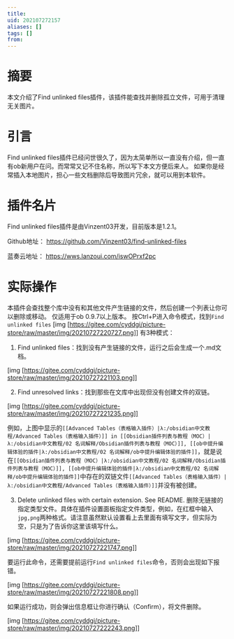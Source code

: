 ```yaml
---
title: 
uid: 202107272157
aliases: []
tags: []
from: 
---
```

# 摘要
本文介绍了Find unlinked files插件，该插件能查找并删除孤立文件，可用于清理无关图片。

# 引言
Find unlinked files插件已经问世很久了，因为太简单所以一直没有介绍，但一直有ob新用户在问。而常常又记不住名称，所以写下本文方便后来人。
如果你是经常插入本地图片，担心一些文档删除后导致图片冗余，就可以用到本软件。

# 插件名片
Find unlinked files插件是由Vinzent03开发，目前版本是1.2.1。

Github地址： https://github.com/Vinzent03/find-unlinked-files

蓝奏云地址： https://wws.lanzoui.com/iswOPrxf2pc

# 实际操作
本插件会查找整个库中没有和其他文件产生链接的文件，然后创建一个列表让你可以删除或移动。
仅适用于ob 0.9.7以上版本。
按Ctrl+P进入命令模式，找到`Find unlinked files`
[img [https://gitee.com/cyddgi/picture-store/raw/master/img/20210727220727.png]]
有3种模式：
1. Find unlinked files：找到没有产生链接的文件，运行之后会生成一个.md文档。

[img [https://gitee.com/cyddgi/picture-store/raw/master/img/20210727221103.png]]

2. Find unresolved links：找到那些在文库中出现但没有创建文件的双链。

[img [https://gitee.com/cyddgi/picture-store/raw/master/img/20210727221235.png]]

例如，上图中显示的`[[Advanced Tables（表格输入插件）|λ:/obsidian中文教程/Advanced Tables（表格输入插件）]] in [[Obsidian插件列表与教程（MOC）|λ:/obsidian中文教程/02 名词解释/Obsidian插件列表与教程（MOC）]], [[ob中提升编辑体验的插件|λ:/obsidian中文教程/02 名词解释/ob中提升编辑体验的插件]]`，就是说在`[[Obsidian插件列表与教程（MOC）|λ:/obsidian中文教程/02 名词解释/Obsidian插件列表与教程（MOC）]], [[ob中提升编辑体验的插件|λ:/obsidian中文教程/02 名词解释/ob中提升编辑体验的插件]]`中存在的双链文件`[[Advanced Tables（表格输入插件）|λ:/obsidian中文教程/Advanced Tables（表格输入插件）]]`并没有被创建。

3. Delete unlinked files with certain extension. See README. 删除无链接的指定类型文件。具体在插件设置面板指定文件类型，例如，在红框中输入`jpg,png`两种格式。请注意虽然默认设置看上去里面有填写文字，但实际为空，只是为了告诉你这里该填写什么。

[img [https://gitee.com/cyddgi/picture-store/raw/master/img/20210727221747.png]]

要运行此命令，还需要提前运行`Find unlinked files`命令，否则会出现如下报错。

[img [https://gitee.com/cyddgi/picture-store/raw/master/img/20210727221808.png]]

如果运行成功，则会弹出信息框让你进行确认（Confirm），将文件删除。

[img [https://gitee.com/cyddgi/picture-store/raw/master/img/20210727222243.png]]
